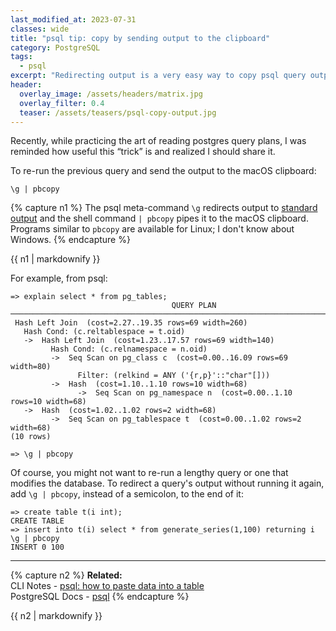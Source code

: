 ```yaml
---
last_modified_at: 2023-07-31
classes: wide
title: "psql tip: copy by sending output to the clipboard"
category: PostgreSQL
tags:
  - psql
excerpt: "Redirecting output is a very easy way to copy psql query output."
header:
  overlay_image: /assets/headers/matrix.jpg
  overlay_filter: 0.4
  teaser: /assets/teasers/psql-copy-output.jpg
---
```


Recently, while practicing the art of reading postgres query plans, I was reminded how useful this “trick” is and realized I should share it.

To re-run the previous query and send the output to the macOS clipboard:

```
\g | pbcopy
```

{% capture n1 %}
The psql meta-command `\g` redirects output to [standard output](https://en.wikipedia.org/wiki/Standard_streams) and the shell command `| pbcopy` pipes it to the macOS clipboard. Programs similar to `pbcopy` are available for Linux; I don't know about Windows.
{% endcapture %}<div class="notice">{{ n1 | markdownify }}</div>

For example, from psql:

```
=> explain select * from pg_tables;
                                    QUERY PLAN
──────────────────────────────────────────────────────────────────────────────────
 Hash Left Join  (cost=2.27..19.35 rows=69 width=260)
   Hash Cond: (c.reltablespace = t.oid)
   ->  Hash Left Join  (cost=1.23..17.57 rows=69 width=140)
         Hash Cond: (c.relnamespace = n.oid)
         ->  Seq Scan on pg_class c  (cost=0.00..16.09 rows=69 width=80)
               Filter: (relkind = ANY ('{r,p}'::"char"[]))
         ->  Hash  (cost=1.10..1.10 rows=10 width=68)
               ->  Seq Scan on pg_namespace n  (cost=0.00..1.10 rows=10 width=68)
   ->  Hash  (cost=1.02..1.02 rows=2 width=68)
         ->  Seq Scan on pg_tablespace t  (cost=0.00..1.02 rows=2 width=68)
(10 rows)

=> \g | pbcopy
```

Of course, you might not want to re-run a lengthy query or one that modifies the database. To redirect a query's output without running it again, add `\g | pbcopy`, instead of a semicolon, to the end of it:

```
=> create table t(i int);
CREATE TABLE
=> insert into t(i) select * from generate_series(1,100) returning i \g | pbcopy
INSERT 0 100
```

---

{% capture n2 %}
**Related:**<br>
CLI Notes - [psql: how to paste data into a table](/postgresql/pasting-data-into-postgres/)<br>
PostgreSQL Docs - [psql](https://www.postgresql.org/docs/current/app-psql.html)
{% endcapture %}<div class="notice--primary">{{ n2 | markdownify }}</div>





